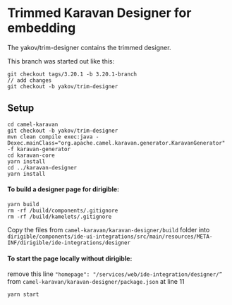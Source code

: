 # Trimmed Karavan Designer for embedding

The yakov/trim-designer contains the trimmed designer.

This branch was started out like this:
```
git checkout tags/3.20.1 -b 3.20.1-branch
// add changes
git checkout -b yakov/trim-designer
```

## Setup
```
cd camel-karavan
git checkout -b yakov/trim-designer
mvn clean compile exec:java -Dexec.mainClass="org.apache.camel.karavan.generator.KaravanGenerator" -f karavan-generator
cd karavan-core
yarn install
cd ../karavan-designer
yarn install
```

#### To build a designer page for dirigible:
```
yarn build
rm -rf /build/components/.gitignore
rm -rf /build/kamelets/.gitignore
```
Copy the files from `camel-karavan/karavan-designer/build` folder into `dirigible/components/ide-ui-integrations/src/main/resources/META-INF/dirigible/ide-integrations/designer`

#### To start the page locally without dirigible:

remove this line `"homepage": "/services/web/ide-integration/designer/”` from `camel-karavan/karavan-designer/package.json` at line 11
```
yarn start
```
